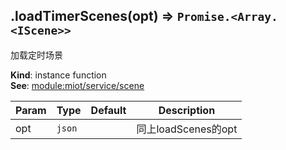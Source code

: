 <a name="module_miot/Device--module.exports..IDevice+loadTimerScenes"></a>

## .loadTimerScenes(opt) ⇒ <code>Promise.&lt;Array.&lt;IScene&gt;&gt;</code>
加载定时场景

**Kind**: instance function  
**See**: [module:miot/service/scene](module:miot/service/scene)  

| Param | Type | Default | Description |
| --- | --- | --- | --- |
| opt | <code>json</code> | <code></code> | 同上loadScenes的opt |

